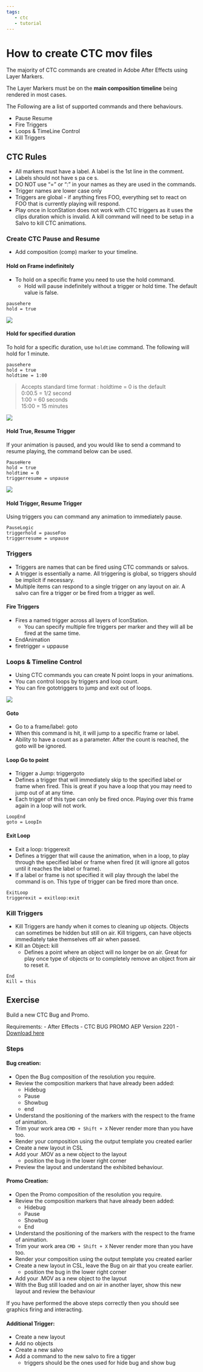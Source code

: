 ```yaml
---
tags:
   - ctc
   - tutorial
---
```


<!--
Title : 2094000644_create_ctc_howto

- Created : 2022-01-03 13:14
- Updated :
- Author : James Rivers
- Written against (version):
- Sources :
- Author Notes :
-->

# How to create CTC mov files
The majority of CTC commands are created in Adobe After Effects using Layer Markers. 

The Layer Markers must be on the **main composition timeline** being rendered in most cases. 

The Following are a list of supported commands and there behaviours. 

- Pause Resume
- Fire Triggers
- Loops & TimeLine Control
- Kill Triggers


## CTC Rules 

- All markers must have a label. A label is the 1st line in the comment.
- Labels should not have s pa ce s.
- DO NOT use “=” or “:” in your names as they are used in the commands.
- Trigger names are lower case only
- Triggers are global - if anything fires FOO, everything set to react on FOO that is currently playing will respond.
- Play once in IconStation does not work with CTC triggers as it uses the clips duration which is invalid. A kill command will need to be setup in a Salvo to kill CTC animations.

### Create CTC  Pause and Resume

- Add composition (comp) marker to your timeline.

#### Hold on Frame indefinitely

- To hold on a specific frame you need to use the hold command. 
	- Hold will pause indefinitely without a trigger or hold time. The default value is false.
```
pausehere
hold = true
```

![](attachments/Pasted%20image%2020220103132022.png)

#### Hold for specified duration
To hold for a specific duration, use `holdtime` command. The following will hold for 1 minute.
```
pausehere
hold = true
holdtime = 1:00
```
> Accepts standard time format :
> holdtime = 0 is the default  
> 0:00.5 = 1/2 second  
> 1:00 = 60 seconds  
> 15:00 = 15 minutes

![](attachments/Pasted%20image%2020220103132311.png)

#### Hold True,  Resume Trigger
If your animation is paused, and you would like to send a command to resume playing, the command below can be used.
```
PauseHere
hold = true
holdtime = 0
triggerresume = unpause
```
![](attachments/Pasted%20image%2020220103132435.png)

#### Hold Trigger, Resume Trigger
Using triggers you can command any animation to immediately pause. 
```
PauseLogic
triggerhold = pauseFoo
triggerresume = unpause

```

### Triggers

- Triggers are names that can be fired using CTC commands or salvos.
- A trigger is essentially a name. All triggering is global, so triggers should be implicit if necessary. 
- Multiple items can respond to a single trigger on any layout on air. A salvo can fire a trigger or be fired from a trigger as well.

#### Fire Triggers
- Fires a named trigger across all layers of IconStation.  
	- You can specify multiple fire triggers per marker and they will all be fired at the same time.
- EndAnimation
- firetrigger = uppause

### Loops & Timeline Control

- Using CTC commands you can create N point loops in your animations. 
- You can control loops by triggers and loop count. 
- You can fire gototriggers to jump and exit out of loops.

![](attachments/Pasted%20image%2020220104082251.png)

#### Goto 

- Go to a frame/label: goto
- When this command is hit, it will jump to a specific frame or label. 
- Ability to have a count as a parameter. After the count is reached, the goto will be ignored.


#### Loop Go to point

- Trigger a Jump: triggergoto
- Defines a trigger that will immediately skip to the specified label or frame when fired. This is great if you have a loop that you may need to jump out of at any time. 
- Each trigger of this type can only be fired once.  Playing over this frame again in a loop will not work.
```
LoopEnd
goto = LoopIn
```
#### Exit Loop

- Exit a loop: triggerexit
- Defines a trigger that will cause the animation, when in a loop, to play through the specified label or frame when fired (it will ignore all gotos until it reaches the label or frame). 
- If a label or frame is not specified it will play through the label the command is on. This type of trigger can be fired more than once.

```
ExitLoop
triggerexit = exitloop:exit

```
### Kill Triggers

- Kill Triggers are handy when it comes to cleaning up objects. Objects can sometimes be hidden but still on air. Kill triggers, can have objects immediately take themselves off air when passed. 
- Kill an Object: kill
	- Defines a point where an object will no longer be on air. Great for play once type of objects or to completely remove an object from air to reset it.

```
End
Kill = this
```

## Exercise
Build a new CTC Bug and Promo. 

Requirements:
	- After Effects 
	- CTC BUG PROMO AEP Version 2201 - [Download here](downloads/CH2_CTC_BUG_PROMO_2201.zip)



### Steps

#### Bug creation:

- Open the Bug composition of the resolution you require. 
- Review the composition markers that have already been added:
	- Hidebug
	- Pause
	- Showbug
	- end
- Understand the positioning of the markers with the respect to the frame of animation. 
- Trim your work area `CMD + Shift + X`  Never render more than you have too. 
- Render your composition using the output template you created earlier
- Create a new layout in CSL
- Add your .MOV as a new object to the layout
	- position the bug in the lower right corner
- Preview the layout and understand the exhibited behaviour.

#### Promo Creation:

- Open the Promo composition of the resolution you require. 
- Review the composition markers that have already been added:
	- Hidebug
	- Pause
	- Showbug
	- End
- Understand the positioning of the markers with the respect to the frame of animation. 
- Trim your work area `CMD + Shift + X`  Never render more than you have too. 
- Render your composition using the output template you created earlier
- Create a new layout in CSL, leave the Bug on air that you create earlier. 
	- position the bug in the lower right corner
- Add your .MOV as a new object to the layout
- With the Bug still loaded and on air in another layer, show this new layout and review the behaviour

If you have performed the above steps correctly then you should see graphics firing and interacting. 

#### Additional Trigger:

- Create a new layout
- Add no objects 
- Create a new salvo
- Add a command to the new salvo to fire a tigger 
	- triggers should be the ones used for hide bug and show bug









